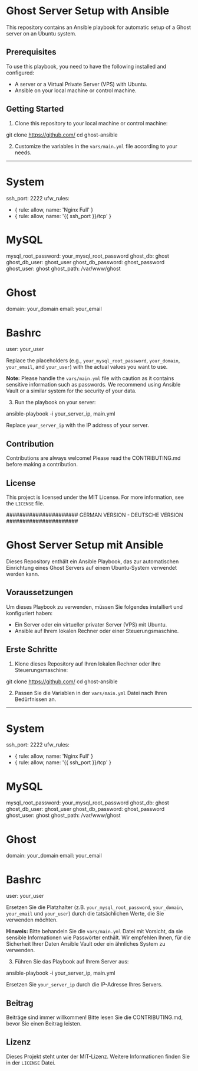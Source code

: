 # Ghost Server Setup with Ansible

This repository contains an Ansible playbook for automatic setup of a Ghost server on an Ubuntu system.

## Prerequisites

To use this playbook, you need to have the following installed and configured:

- A server or a Virtual Private Server (VPS) with Ubuntu.
- Ansible on your local machine or control machine.

## Getting Started

1. Clone this repository to your local machine or control machine:

git clone https://github.com/
cd ghost-ansible

2. Customize the variables in the `vars/main.yml` file according to your needs.

---
# System
ssh_port: 2222
ufw_rules:
  - { rule: allow, name: 'Nginx Full' }
  - { rule: allow, name: '{{ ssh_port }}/tcp' }

# MySQL
mysql_root_password: your_mysql_root_password
ghost_db: ghost
ghost_db_user: ghost_user
ghost_db_password: ghost_password
ghost_user: ghost
ghost_path: /var/www/ghost

# Ghost
domain: your_domain
email: your_email

# Bashrc
user: your_user


Replace the placeholders (e.g., `your_mysql_root_password`, `your_domain`, `your_email`, and `your_user`) with the actual values you want to use.

**Note:** Please handle the `vars/main.yml` file with caution as it contains sensitive information such as passwords. We recommend using Ansible Vault or a similar system for the security of your data.

3. Run the playbook on your server:

ansible-playbook -i your_server_ip, main.yml

Replace `your_server_ip` with the IP address of your server.

## Contribution

Contributions are always welcome! Please read the CONTRIBUTING.md before making a contribution.

## License

This project is licensed under the MIT License. For more information, see the `LICENSE` file.


###################### GERMAN VERSION - DEUTSCHE VERSION ######################

# Ghost Server Setup mit Ansible

Dieses Repository enthält ein Ansible Playbook, das zur automatischen Einrichtung eines Ghost Servers auf einem Ubuntu-System verwendet werden kann.

## Voraussetzungen

Um dieses Playbook zu verwenden, müssen Sie folgendes installiert und konfiguriert haben:

- Ein Server oder ein virtueller privater Server (VPS) mit Ubuntu.
- Ansible auf Ihrem lokalen Rechner oder einer Steuerungsmaschine.

## Erste Schritte

1. Klone dieses Repository auf Ihren lokalen Rechner oder Ihre Steuerungsmaschine:


git clone https://github.com/
cd ghost-ansible


2. Passen Sie die Variablen in der `vars/main.yml` Datei nach Ihren Bedürfnissen an. 


---
# System
ssh_port: 2222
ufw_rules:
  - { rule: allow, name: 'Nginx Full' }
  - { rule: allow, name: '{{ ssh_port }}/tcp' }

# MySQL
mysql_root_password: your_mysql_root_password
ghost_db: ghost
ghost_db_user: ghost_user
ghost_db_password: ghost_password
ghost_user: ghost
ghost_path: /var/www/ghost

# Ghost
domain: your_domain
email: your_email

# Bashrc
user: your_user


Ersetzen Sie die Platzhalter (z.B. `your_mysql_root_password`, `your_domain`, `your_email` und `your_user`) durch die tatsächlichen Werte, die Sie verwenden möchten.

**Hinweis:** Bitte behandeln Sie die `vars/main.yml` Datei mit Vorsicht, da sie sensible Informationen wie Passwörter enthält. Wir empfehlen Ihnen, für die Sicherheit Ihrer Daten Ansible Vault oder ein ähnliches System zu verwenden.

3. Führen Sie das Playbook auf Ihrem Server aus:

ansible-playbook -i your_server_ip, main.yml

Ersetzen Sie `your_server_ip` durch die IP-Adresse Ihres Servers.

## Beitrag

Beiträge sind immer willkommen! Bitte lesen Sie die CONTRIBUTING.md, bevor Sie einen Beitrag leisten.

## Lizenz

Dieses Projekt steht unter der MIT-Lizenz. Weitere Informationen finden Sie in der `LICENSE` Datei.
